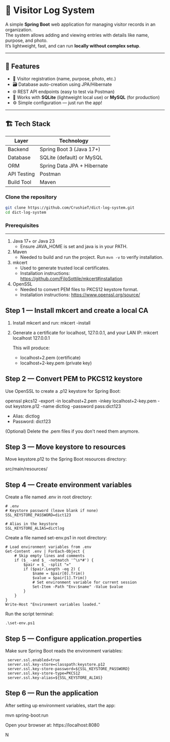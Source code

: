 # 🧾 Visitor Log System

A simple **Spring Boot** web application for managing visitor records in an organization.  
The system allows adding and viewing entries with details like name, purpose, and photo.  
It’s lightweight, fast, and can run **locally without complex setup**.

---

## 🚀 Features

- 🧍 Visitor registration (name, purpose, photo, etc.)
- 🗃️ Database auto-creation using JPA/Hibernate
- 🌐 REST API endpoints (easy to test via Postman)
- 💾 Works with **SQLite** (lightweight local use) or **MySQL** (for production)
- ⚙️ Simple configuration — just run the app!

---

## 🏗️ Tech Stack

| Layer | Technology |
|--------|-------------|
| Backend | Spring Boot 3 (Java 17+) |
| Database | SQLite (default) or MySQL |
| ORM | Spring Data JPA + Hibernate |
| API Testing | Postman |
| Build Tool | Maven |

### Clone the repository
```bash
git clone https://github.com/CrushieT/dict-log-system.git
cd dict-log-system
```


### Prerequisites
-------------
1. Java 17+ or Java 23
   - Ensure JAVA_HOME is set and java is in your PATH.
2. Maven
   - Needed to build and run the project.
     Run `mvn -v` to verify installation.
3. mkcert
   - Used to generate trusted local certificates.
   - Installation instructions: https://github.com/FiloSottile/mkcert#installation
4. OpenSSL
   - Needed to convert PEM files to PKCS12 keystore format.
   - Installation instructions: https://www.openssl.org/source/

Step 1 — Install mkcert and create a local CA
---------------------------------------------
1. Install mkcert and run:
   mkcert -install

2. Generate a certificate for localhost, 127.0.0.1, and your LAN IP:
   mkcert localhost 127.0.0.1 

   This will produce:
   - localhost+2.pem (certificate)
   - localhost+2-key.pem (private key)

Step 2 — Convert PEM to PKCS12 keystore
---------------------------------------
Use OpenSSL to create a .p12 keystore for Spring Boot:

   openssl pkcs12 -export -in localhost+2.pem -inkey localhost+2-key.pem -out keystore.p12 -name dictlog -password pass:dict123

- Alias: dictlog
- Password: dict123

(Optional) Delete the .pem files if you don't need them anymore.

Step 3 — Move keystore to resources
-----------------------------------
Move keystore.p12 to the Spring Boot resources directory:

   src/main/resources/

Step 4 — Create environment variables
-------------------------------------


Create a file named .env in root directory:

    # .env
    # Keystore password (leave blank if none)
    SSL_KEYSTORE_PASSWORD=dict123

    # Alias in the keystore
    SSL_KEYSTORE_ALIAS=dictlog


Create a file named set-env.ps1 in root directory:

    # Load environment variables from .env
    Get-Content .env | ForEach-Object {
        # Skip empty lines and comments
        if ($_ -and $_ -notmatch '^\s*#') {
            $pair = $_ -split "="
            if ($pair.Length -eq 2) {
                $name = $pair[0].Trim()
                $value = $pair[1].Trim()
                # Set environment variable for current session
                Set-Item -Path "Env:$name" -Value $value
            }
        }
    }
    Write-Host "Environment variables loaded."


Run the script terminal:

   
    .\set-env.ps1 
    

Step 5 — Configure application.properties
-----------------------------------------
Make sure Spring Boot reads the environment variables:

   ```
    server.ssl.enabled=true
    server.ssl.key-store=classpath:keystore.p12
    server.ssl.key-store-password=${SSL_KEYSTORE_PASSWORD}
    server.ssl.key-store-type=PKCS12
    server.ssl.key-alias=${SSL_KEYSTORE_ALIAS}
   ```

Step 6 — Run the application
----------------------------
After setting up environment variables, start the app:

   mvn spring-boot:run

Open your browser at:
   https://localhost:8080



N
